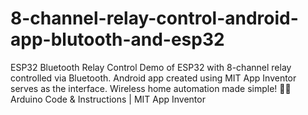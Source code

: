 # 8-channel-relay-control-android-app-blutooth-and-esp32
ESP32 Bluetooth Relay Control Demo of ESP32 with 8-channel relay controlled via Bluetooth. Android app created using MIT App Inventor serves as the interface. Wireless home automation made simple! 🏡🔧 Arduino Code &amp; Instructions | MIT App Inventor
